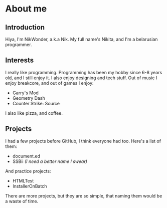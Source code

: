 # About me
## Introduction
Hiya, I'm NikWonder, a.k.a Nik. My full name's Nikita, and I'm a belarusian programmer.

## Interests
I really like programming. Programming has been my hobby since 6-8 years old, and I still enjoy it. I also enjoy designing and tech stuff.
Out of music I enjoy breakcore, and out of games I enjoy:
- Garry's Mod
- Geometry Dash
- Counter Strike: Source

I also like pizza, and coffee.

## Projects
I had a few projects before GitHub, I think everyone had too. 
Here's a list of them:

- document.ed
- SSBii *(I need a better name I swear)*

And practice projects:

- HTMLTest
- InstallerOnBatch

There are more projects, but they are so simple, that naming them would be a waste of time.



<!---
nikwonder/nikwonder is a ✨ special ✨ repository because its `README.md` (this file) appears on your GitHub profile.
You can click the Preview link to take a look at your changes.

ok
--->
